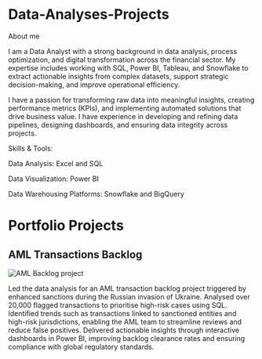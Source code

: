 # Data-Analyses-Projects


About me 

I am a Data Analyst with a strong background in data analysis, process optimization, and digital transformation across the financial sector. My expertise includes working with SQL, Power BI, Tableau, and Snowflake to extract actionable insights from complex datasets, support strategic decision-making, and improve operational efficiency.

I have a passion for transforming raw data into meaningful insights, creating performance metrics (KPIs), and implementing automated solutions that drive business value. I have experience in developing and refining data pipelines, designing dashboards, and ensuring data integrity across projects.

Skills & Tools:

Data Analysis: Excel and SQL

Data Visualization: Power BI 

Data Warehousing Platforms: Snowflake and BigQuery

# Portfolio Projects 

## AML Transactions Backlog 

![AML Backlog project](./Russian-Invasion-Context)


Led the data analysis for an AML transaction backlog project triggered by enhanced sanctions during the Russian invasion of Ukraine. Analysed over 20,000 flagged transactions to prioritise high-risk cases using SQL. Identified trends such as transactions linked to sanctioned entities and high-risk jurisdictions, enabling the AML team to streamline reviews and reduce false positives. Delivered actionable insights through interactive dashboards in Power BI, improving backlog clearance rates and ensuring compliance with global regulatory standards.
